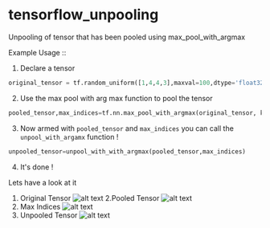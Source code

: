 # tensorflow_unpooling
Unpooling of tensor that has been pooled using max_pool_with_argmax

Example Usage ::

1. Declare a tensor 
```python
original_tensor = tf.random_uniform([1,4,4,3],maxval=100,dtype='float32',seed=2)
```
2. Use the max pool with arg max function to pool the tensor
```python
pooled_tensor,max_indices=tf.nn.max_pool_with_argmax(original_tensor, ksize=[1,2,2,1], strides=[1,2,2,1], padding='SAME')
```
3. Now armed with ```pooled_tensor``` and ```max_indices```  you can call the ```unpool_with_argamx``` function !
```python
unpooled_tensor=unpool_with_with_argmax(pooled_tensor,max_indices)
```
4. It's done !

Lets have a look at it
1. Original Tensor
![alt text](./images/original_tensor "Original Tensor")
2.Pooled Tensor
![alt text](./images/pooled_tensor "Pooled Tensor")
3. Max Indices
![alt text](./images/max_indices "Max Indices")
4. Unpooled Tensor
![alt text](./images/unpooled_indices "Unpooled Tensor")
